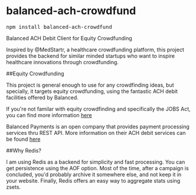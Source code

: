 balanced-ach-crowdfund
======================

<pre>
npm install balanced-ach-crowdfund
</pre>

Balanced ACH Debit Client for Equity Crowdfunding

Inspired by @MedStartr, a healthcare crowdfunding platform, this project provides the backend for similar minded startups who want to inspire healthcare innovations through crowdfunding.

##Equity Crowdfunding

This project is general enough to use for any crowdfinding ideas, but specially, it targets equity crowdfunding, using the fantastic ACH debit facilities offered by Balanced.

If you're not familar with equity crowdfinding and specifically the JOBS Act, you can find more information [here](http://en.wikipedia.org/wiki/Jumpstart_Our_Business_Startups_Act)

Balanced Payments is an open company that provides payment processing services thru REST API.  More information on their ACH debit services can be found [here](https://www.balancedpayments.com/ach-debits)

##Why Redis?

I am using Redis as a backend for simplicity and fast processing.  You can get persistence using the AOF option.  Most of the time, after a campaign is concluded, you'd probably archive it somewhere else, and not keep it in your website.  Finally, Redis offers an easy way to aggregate stats using zsets.
